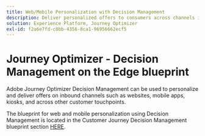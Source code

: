 ```yaml
---
title: Web/Mobile Personalization with Decision Management
description: Deliver personalized offers to consumers across channels including kiosks and agent assisted experiences.
solution: Experience Platform, Journey Optimizer
exl-id: f2a6e7fd-c8bb-4356-8ca1-96956662ecf5
---
```

# Journey Optimizer - Decision Management on the Edge blueprint

Adobe Journey Optimizer Decision Management can be used to personalize and deliver offers on inbound channels such as websites, mobile apps, kiosks, and across other customer touchpoints.

The blueprint for web and mobile personalization using Decision Management is located in the Customer Journey Decision Management blueprint section [HERE](//customer-journeys/decision_management/decision-management-edge.md).
